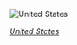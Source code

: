 
![United States](https://www.gstatic.com/prettyearth/assets/full/1634.jpg)

*[United States](https://www.google.com/maps/@67.110567,-163.51646,14z/data=!3m1!1e3)*
